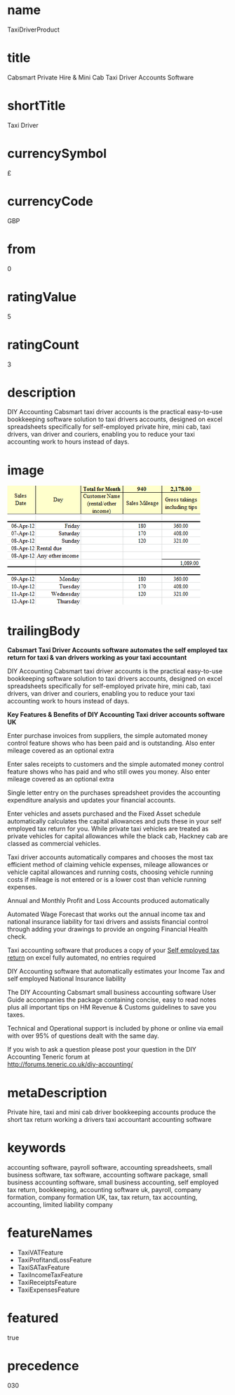 # name
TaxiDriverProduct

# title
Cabsmart Private Hire & Mini Cab Taxi Driver Accounts Software

# shortTitle
Taxi Driver

# currencySymbol
£

# currencyCode
GBP

# from
0

# ratingValue
5

# ratingCount
3

# description
DIY Accounting Cabsmart taxi driver accounts is the practical easy-to-use bookkeeping software solution to taxi drivers accounts, designed on excel spreadsheets specifically for self-employed private hire, mini cab, taxi drivers, van driver and couriers, enabling you to reduce your taxi accounting work to hours instead of days.

# image
![Taxi Driver Product Example](assets/2720403.png)

# trailingBody
<p>
    <strong>Cabsmart Taxi Driver Accounts software automates the self employed tax return for taxi &amp; van drivers working as your taxi accountant</strong>
</p>
<p>DIY Accounting Cabsmart taxi driver accounts is the practical easy-to-use bookkeeping software solution to taxi drivers accounts, designed on excel spreadsheets specifically for self-employed private hire, mini cab, taxi drivers, van driver and couriers, enabling you to reduce your taxi accounting work to hours instead of days.</p>
<p>
    <strong>Key Features &amp; Benefits of DIY Accounting Taxi driver accounts software UK</strong>
</p>
<p>Enter purchase invoices from suppliers, the simple automated money control feature shows who has been paid and is outstanding. Also enter mileage covered as an optional extra</p>
<p>Enter sales receipts to customers and the simple automated money control feature shows who has paid and who still owes you money. Also enter mileage covered as an optional extra</p>
<p>Single letter entry on the purchases spreadsheet provides the accounting expenditure analysis and updates your financial accounts.</p>
<p>Enter vehicles and assets purchased and the Fixed Asset schedule automatically calculates the capital allowances and puts these in your self employed tax return for you. While private taxi vehicles are treated as private vehicles for capital allowances while the black cab, Hackney cab are classed as commercial vehicles.</p>
<p>Taxi driver accounts automatically compares and chooses the most tax efficient method of claiming vehicle expenses, mileage allowances or vehicle capital allowances and running costs, choosing vehicle running costs if mileage is not entered or is a lower cost than vehicle running expenses.</p>
<p>Annual and Monthly Profit and Loss Accounts produced automatically</p>
<p>Automated Wage Forecast that works out the annual income tax and national insurance liability for taxi drivers and assists financial control through adding your drawings to provide an ongoing Financial Health check.</p>
<p>
    Taxi accounting software that produces a copy of your <a href="feature.html?feature=TaxiSATaxFeature">Self employed tax return</a> on excel fully automated, no entries required
</p>
<p>DIY Accounting software that automatically estimates your Income Tax and self employed National Insurance liability</p>
<p>The DIY Accounting Cabsmart small business accounting software User Guide accompanies the package containing concise, easy to read notes plus all important tips on HM Revenue &amp; Customs guidelines to save you taxes.</p>
<p>Technical and Operational support is included by phone or online via email with over 95% of questions dealt with the same day.</p>
<p>
    If you wish to ask a question please post your question in the DIY Accounting Teneric forum at
    <br>
    <a href="http://forums.teneric.co.uk/diy-accounting/">http://forums.teneric.co.uk/diy-accounting/</a>
</p>


# metaDescription
Private hire, taxi and mini cab driver bookkeeping accounts produce the short tax return working a drivers taxi accountant accounting software

# keywords
accounting software, payroll software, accounting spreadsheets, small business software, tax software, accounting software package, small business accounting software, small business accounting, self employed tax return, bookkeeping, accounting software uk, payroll, company formation, company formation UK, tax, tax return, tax accounting, accounting, limited liability company

# featureNames
- TaxiVATFeature
- TaxiProfitandLossFeature
- TaxiSATaxFeature
- TaxiIncomeTaxFeature
- TaxiReceiptsFeature
- TaxiExpensesFeature

# featured
true

# precedence
030
